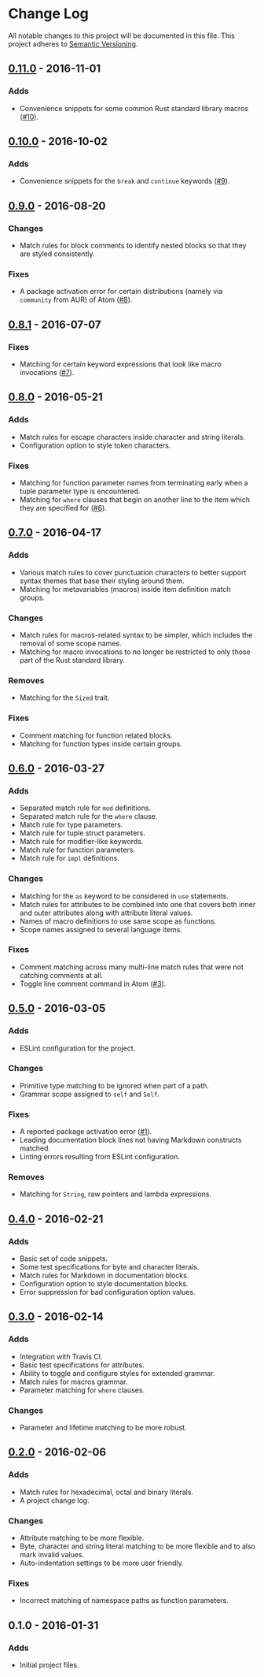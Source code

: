 # Change Log

All notable changes to this project will be documented in this file.
This project adheres to [Semantic Versioning][].

## [0.11.0][] - 2016-11-01

### Adds
- Convenience snippets for some common Rust standard library macros ([#10][]).

## [0.10.0][] - 2016-10-02

### Adds
- Convenience snippets for the `break` and `continue` keywords ([#9][]).

## [0.9.0][] - 2016-08-20

### Changes
- Match rules for block comments to identify nested blocks so that they
  are styled consistently.

### Fixes
- A package activation error for certain distributions (namely via
  `community` from AUR) of Atom ([#8][]).

## [0.8.1][] - 2016-07-07

### Fixes
- Matching for certain keyword expressions that look like macro invocations
  ([#7][]).

## [0.8.0][] - 2016-05-21

### Adds
- Match rules for escape characters inside character and string literals.
- Configuration option to style token characters.

### Fixes
- Matching for function parameter names from terminating early when a
  tuple parameter type is encountered.
- Matching for `where` clauses that begin on another line to the item which
  they are specified for ([#6][]).

## [0.7.0][] - 2016-04-17

### Adds
- Various match rules to cover punctuation characters to better support
  syntax themes that base their styling around them.
- Matching for metavariables (macros) inside item definition match groups.

### Changes
- Match rules for macros-related syntax to be simpler, which includes the
  removal of some scope names.
- Matching for macro invocations to no longer be restricted to only those
  part of the Rust standard library.

### Removes
- Matching for the `Sized` trait.

### Fixes
- Comment matching for function related blocks.
- Matching for function types inside certain groups.

## [0.6.0][] - 2016-03-27

### Adds
- Separated match rule for `mod` definitions.
- Separated match rule for the `where` clause.
- Match rule for type parameters.
- Match rule for tuple struct parameters.
- Match rule for modifier-like keywords.
- Match rule for function parameters.
- Match rule for `impl` definitions.

### Changes
- Matching for the `as` keyword to be considered in `use` statements.
- Match rules for attributes to be combined into one that covers both inner
  and outer attributes along with attribute literal values.
- Names of macro definitions to use same scope as functions.
- Scope names assigned to several language items.

### Fixes
- Comment matching across many multi-line match rules that were not catching
  comments at all.
- Toggle line comment command in Atom ([#3][]).

## [0.5.0][] - 2016-03-05

### Adds
- ESLint configuration for the project.

### Changes
- Primitive type matching to be ignored when part of a path.
- Grammar scope assigned to `self` and `Self`.

### Fixes
- A reported package activation error ([#1][]).
- Leading documentation block lines not having Markdown constructs matched.
- Linting errors resulting from ESLint configuration.

### Removes
- Matching for `String`, raw pointers and lambda expressions.

## [0.4.0][] - 2016-02-21

### Adds
- Basic set of code snippets.
- Some test specifications for byte and character literals.
- Match rules for Markdown in documentation blocks.
- Configuration option to style documentation blocks.
- Error suppression for bad configuration option values.

## [0.3.0][] - 2016-02-14

### Adds
- Integration with Travis CI.
- Basic test specifications for attributes.
- Ability to toggle and configure styles for extended grammar.
- Match rules for macros grammar.
- Parameter matching for `where` clauses.

### Changes

- Parameter and lifetime matching to be more robust.

## [0.2.0][] - 2016-02-06

### Adds
- Match rules for hexadecimal, octal and binary literals.
- A project change log.

### Changes
- Attribute matching to be more flexible.
- Byte, character and string literal matching to be more flexible and to
  also mark invalid values.
- Auto-indentation settings to be more user friendly.

### Fixes
- Incorrect matching of namespace paths as function parameters.

## 0.1.0 - 2016-01-31

### Adds
- Initial project files.

[Semantic Versioning]: http://semver.org/

[0.11.0]: https://github.com/miqid/atom-language-rust/compare/0.10.0...0.11.0
[0.10.0]: https://github.com/miqid/atom-language-rust/compare/0.9.0...0.10.0
[0.9.0]: https://github.com/miqid/atom-language-rust/compare/0.8.1...0.9.0
[0.8.1]: https://github.com/miqid/atom-language-rust/compare/0.8.0...0.8.1
[0.8.0]: https://github.com/miqid/atom-language-rust/compare/0.7.0...0.8.0
[0.7.0]: https://github.com/miqid/atom-language-rust/compare/0.6.0...0.7.0
[0.6.0]: https://github.com/miqid/atom-language-rust/compare/0.5.0...0.6.0
[0.5.0]: https://github.com/miqid/atom-language-rust/compare/0.4.0...0.5.0
[0.4.0]: https://github.com/miqid/atom-language-rust/compare/0.3.0...0.4.0
[0.3.0]: https://github.com/miqid/atom-language-rust/compare/0.2.0...0.3.0
[0.2.0]: https://github.com/miqid/atom-language-rust/compare/0.1.0...0.2.0

[#8]: https://github.com/miqid/atom-language-rust/issues/8
[#7]: https://github.com/miqid/atom-language-rust/issues/7
[#6]: https://github.com/miqid/atom-language-rust/issues/6
[#3]: https://github.com/miqid/atom-language-rust/issues/3
[#1]: https://github.com/miqid/atom-language-rust/issues/1

[#10]: https://github.com/miqid/atom-language-rust/pull/10
[#9]: https://github.com/miqid/atom-language-rust/pull/9
